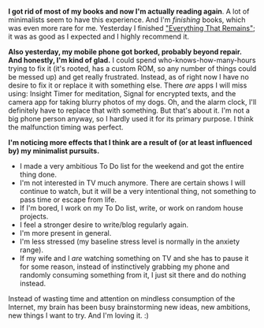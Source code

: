  __I got rid of most of my books and now I'm actually reading again__.  A lot of minimalists seem to have this experience. And I'm _finishing_ books, which was even more rare for me. Yesterday I finished ["Everything That Remains"](http://www.theminimalists.com/etr/); it was as good as I expected and I highly recommend it.

__Also yesterday, my mobile phone got borked, probably beyond repair. And honestly, I'm kind of glad.__
I could spend who-knows-how-many-hours trying to fix it (it's rooted, has a custom ROM, so any number of things could be messed up) and get really frustrated. Instead, as of right now I have no desire to fix it or replace it with something else. There _are_ apps I will miss using: Insight Timer for meditation, Signal for encrypted texts, and the camera app for taking blurry photos of my dogs. Oh, and the alarm clock, I'll definitely have to replace that with something. But that's about it. I'm not a big phone person anyway, so I hardly used it for its primary purpose. I think the malfunction timing was perfect.

__I'm noticing more effects that I think are a result of (or at least influenced by) my minimalist pursuits.__
- I made a very ambitious To Do list for the weekend and got the entire thing done.
- I'm not interested in TV much anymore. There are certain shows I will continue to watch, but it will be a very intentional thing, not something to pass time or escape from life.
- If I'm bored, I work on my To Do list, write, or work on random house projects.
- I feel a stronger desire to write/blog regularly again.
- I'm more present in general.
- I'm less stressed (my baseline stress level is normally in the anxiety range).
- If my wife and I _are_ watching something on TV and she has to pause it for some reason, instead of instinctively grabbing my phone and randomly consuming something from it, I just sit there and do nothing instead.

Instead of wasting time and attention on mindless consumption of the Internet, my brain has been busy brainstorming new ideas, new ambitions, new things I want to try. And I'm loving it. :)
